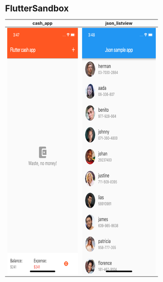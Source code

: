 # FlutterSandbox

cash_app | json_listview
:-------------:|:-------------:
<img src="https://github.com/Evgenijjjj/FlutterSandbox/blob/master/cash_app/flutter_01.png" width="375" height="812">|<img src="https://github.com/Evgenijjjj/FlutterSandbox/blob/master/json_listview/flutter_01.png" width="375" height="812">
